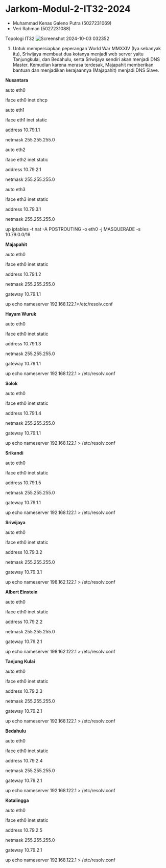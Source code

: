 # Jarkom-Modul-2-IT32-2024

- Muhammad Kenas Galeno Putra (5027231069)
- Veri Rahman (5027231088)

Topologi IT32
![Screenshot 2024-10-03 032352](https://github.com/user-attachments/assets/a0226adb-891c-4ae4-adba-23c41c2e3d45)

1. Untuk mempersiapkan peperangan World War MMXXIV (Iya sebanyak itu), Sriwijaya membuat dua kotanya menjadi web server yaitu Tanjungkulai, dan Bedahulu, serta Sriwijaya sendiri akan menjadi DNS Master. Kemudian karena merasa terdesak, Majapahit memberikan bantuan dan menjadikan kerajaannya (Majapahit) menjadi DNS Slave.

**Nusantara**

auto eth0

iface eth0 inet dhcp


auto eth1 

iface eth1 inet static

  address 10.79.1.1
  
  netmask 255.255.255.0
  

auto eth2

iface eth2 inet static

  address 10.79.2.1
  
  netmask 255.255.255.0
  

auto eth3

iface eth3 inet static

  address 10.79.3.1
  
  netmask 255.255.255.0
  

up iptables -t nat -A POSTROUTING -o eth0 -j MASQUERADE -s 10.79.0.0/16


**Majapahit**

auto eth0

iface eth0 inet static

  address 10.79.1.2
  
  netmask 255.255.255.0
  
  gateway 10.79.1.1
  

up echo nameserver 192.168.122.1>/etc/resolv.conf


**Hayam Wuruk**


auto eth0 

iface eth0 inet static

  address 10.79.1.3
  
  netmask 255.255.255.0
  
  gateway 10.79.1.1
  

up echo nameserver 192.168.122.1 > /etc/resolv.conf


**Solok**


auto eth0

iface eth0 inet static

  address 10.79.1.4
  
  netmask 255.255.255.0
  
  gateway 10.79.1.1
  

up echo nameserver 192.168.122.1 > /etc/resolv.conf


**Srikandi**


auto eth0

iface eth0 inet static

  address 10.79.1.5
  
  netmask 255.255.255.0
  
  gateway 10.79.1.1
  

up echo nameserver 192.168.122.1 > /etc/resolv.conf


**Sriwijaya**


auto eth0

iface eth0 inet static

  address 10.79.3.2
  
  netmask 255.255.255.0
  
  gateway 10.79.3.1
  

up echo nameserver 198.162.122.1 > /etc/resolv.conf


**Albert Einstein**


auto eth0

iface eth0 inet static

  address 10.79.2.2
  
  netmask 255.255.255.0
  
  gateway 10.79.2.1
  

up echo nameserver 198.162.122.1 > /etc/resolv.conf


**Tanjung Kulai**


auto eth0

iface eth0 inet static

  address 10.79.2.3
  
  netmask 255.255.255.0
  
  gateway 10.79.2.1
  

up echo nameserver 192.168.122.1 > /etc/resolv.conf


**Bedahulu**


auto eth0

iface eth0 inet static

  address 10.79.2.4
  
  netmask 255.255.255.0
  
  gateway 10.79.2.1
  

up echo nameserver 192.168.122.1 > /etc/resolv.conf


**Kotalingga**


auto eth0

iface eth0 inet static

  address 10.79.2.5
  
  netmask 255.255.255.0
  
  gateway 10.79.2.1
  

up echo nameserver 192.168.122.1 > /etc/resolv.conf


